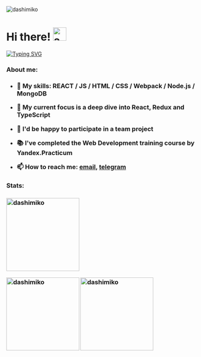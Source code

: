 <p align="left"> <img src="https://komarev.com/ghpvc/?username=dashimiko&label=Profile%20views&color=0e75b6&style=flat" alt="dashimiko" /> </p>

<h1 align="left">Hi there! <img src="https://media3.giphy.com/media/adi9Y9YdSpzOfdZ3UQ/giphy.gif?cid=ecf05e472ynv3ors1faqv896xiigdg8z5997koaqkesvx5w6&rid=giphy.gif&ct=g" alt="awesome parrot" with="35px" height="35px"></h1>
<p align="left"><a href="https://git.io/typing-svg"><img src="https://readme-typing-svg.demolab.com?font=Fira+Code&pause=500&width=465&lines=I'm+Dasha;junior+Frontend+developer;always+learning+new+things;" alt="Typing SVG"/></a></p>

<h3>About me:<h3>

- 🚀 My skills: REACT / JS / HTML / CSS / Webpack / Node.js / MongoDB  

- 🔭 My current focus is a deep dive into React, Redux and TypeScript

- 👯 I'd be happy to participate in a team project

- 📚 I've completed the Web Development training course by Yandex.Practicum

- 📫 How to reach me: [email](dashamikolaichuk@gmail.com), [telegram](https://t.me/da_miko) 

<h3>Stats:<h3>
  
<p><img src="https://github-readme-stats.vercel.app/api/top-langs?username=dashimiko&show_icons=true&locale=en&layout=compact&theme=react&hide_border=true&include_all_commits=true&count_private=true" alt="dashimiko" height="192px" /></p>
  
<p><img align="left" src="https://github-readme-stats.vercel.app/api?username=dashimiko&show_icons=true&locale=en&layout=compact&hide_border=true&theme=react" alt="dashimiko" height="192px" /></p>
  
<p><img align="left" src="https://github-readme-streak-stats.herokuapp.com/?user=dashimiko&theme=react&layout=compact&hide_border=true" alt="dashimiko" height="192px"/></p>
